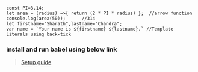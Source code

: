 ```
const PI=3.14;  
let area = (radius) =>{ return (2 * PI * radius) };  //arrow function   
console.log(area(50));      //314  
let firstname="Sharath",lastname="Chandra";  
var name = `Your name is ${firstname} ${lastname}.` //Template Literals using back-tick  
```
### install and run babel using below link
> [Setup guide](https://babeljs.io/setup#installation)

